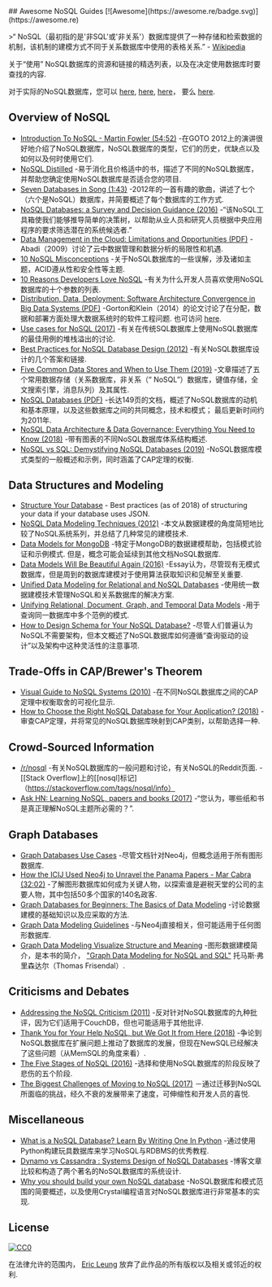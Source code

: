 <div class="github-widget" data-repo="erictleung/awesome-nosql-guides"></div>
<script async src="https://pagead2.googlesyndication.com/pagead/js/adsbygoogle.js"></script><ins class="adsbygoogle" style="display:block" data-ad-client="ca-pub-6890694312814945" data-ad-slot="5473692530" data-ad-format="auto"  data-full-width-responsive="true"></ins><script>(adsbygoogle = window.adsbygoogle || []).push({});</script>
## Awesome NoSQL Guides [![Awesome](https://awesome.re/badge.svg)](https://awesome.re)

 &gt;“ NoSQL（最初指的是&#39;非SQL&#39;或&#39;非关系&#39;）数据库提供了一种存储和检索数据的机制，该机制的建模方式不同于关系数据库中使用的表格关系.”  - [Wikipedia](https://en.wikipedia.org/wiki/NoSQL)

关于“使用” NoSQL数据库的资源和链接的精选列表，以及在决定使用数据库时要查找的内容.

对于实际的NoSQL数据库，您可以 [here](https://github.com/sindresorhus/awesome#databases), [here](http://nosql-database.org), [here](https://github.com/igorbarinov/awesome-data-engineering#databases)， 要么 [here](https://github.com/kahun/awesome-sysadmin#nosql).





## Overview of NoSQL

- [Introduction To NoSQL - Martin Fowler (54:52)](https://youtu.be/qI_g07C_Q5I) -在GOTO 2012上的演讲很好地介绍了NoSQL数据库，NoSQL数据库的类型，它们的历史，优缺点以及如何以及何时使用它们.
- [NoSQL Distilled](http://martinfowler.com/books/nosql.html) -易于消化且价格适中的书，描述了不同的NoSQL数据库，并帮助您确定使用NoSQL数据库是否适合您的项目.
- [Seven Databases in Song (1:43)](https://youtu.be/jyx8iP5tfCI) -2012年的一首有趣的歌曲，讲述了七个（六个是NoSQL）数据库，并简要概述了每个数据库的工作方式.
- [NoSQL Databases: a Survey and Decision Guidance (2016)](https://medium.com/baqend-blog/nosql-databases-a-survey-and-decision-guidance-ea7823a822d#.nhzop4d23) -“该NoSQL工具箱使我们能够推导简单的决策树，以帮助从业人员和研究人员根据中央应用程序的要求筛选潜在的系统候选者.”
- [Data Management in the Cloud: Limitations and Opportunities (PDF)](http://www.cs.yale.edu/homes/dna/papers/abadi-cloud-ieee09.pdf) -Abadi（2009）讨论了云中数据管理和数据分析的局限性和机遇.
- [10 NoSQL Misconceptions](http://www.dummies.com/how-to/content/10-nosql-misconceptions.html) -关于NoSQL数据库的一些误解，涉及诸如主题，ACID遵从性和安全性等主题.
- [10 Reasons Developers Love NoSQL](http://www.dummies.com/programming/big-data/10-reasons-developers-love-nosql/) -有关为什么开发人员喜欢使用NoSQL数据库的十个参数的列表.
- [Distribution, Data, Deployment: Software Architecture Convergence in Big Data Systems (PDF)](https://resources.sei.cmu.edu/library/asset-view.cfm?assetID=90909)  -Gorton和Klein（2014）的论文讨论了在分配，数据和部署方面处理大数据系统时的软件工程问题.  也可访问 [here](https://doi.org/10.1109/MS.2014.51).
- [Use cases for NoSQL (2017)](https://stackoverflow.com/questions/2875432/use-cases-for-nosql) -有关在传统SQL数据库上使用NoSQL数据库的最佳用例的堆栈溢出的讨论.
- [Best Practices for NoSQL Database Design (2012)](https://softwareengineering.stackexchange.com/q/158790/) -有关NoSQL数据库设计的几个答案和链接.
- [Five Common Data Stores and When to Use Them (2019)](https://engineering.shopify.com/blogs/engineering/five-common-data-stores-usage) -文章描述了五个常用数据存储（关系数据库，非关系（“ NoSQL”）数据库，键值存储，全文搜索引擎，消息队列）及其属性.
- [NoSQL Databases (PDF)](https://web.archive.org/web/20190927222738/https://www.christof-strauch.de/nosqldbs.pdf)  -长达149页的文档，概述了NoSQL数据库的动机和基本原理，以及这些数据库之间的共同概念，技术和模式；  最后更新时间约为2011年.
- [NoSQL Data Architecture & Data Governance: Everything You Need to Know (2018)](https://www.dataversity.net/nosql-data-architecture-data-governance-everything-need-know/) -带有图表的不同NoSQL数据库体系结构概述.
- [NoSQL vs SQL: Demystifying NoSQL Databases (2019)](https://build5nines.com/nosql-vs-sql-demystifying-nosql-databases/) -NoSQL数据库模式类型的一般概述和示例，同时涵盖了CAP定理的权衡.


## Data Structures and Modeling

- [Structure Your Database](https://firebase.google.com/docs/database/android/structure-data) - Best practices (as of 2018) of structuring your data if your database uses JSON.
- [NoSQL Data Modeling Techniques (2012)](https://highlyscalable.wordpress.com/2012/03/01/nosql-data-modeling-techniques/) -本文从数据建模的角度简短地比较了NoSQL系统系列，并总结了几种常见的建模技术.
- [Data Models for MongoDB](https://docs.mongodb.com/manual/data-modeling/)  -特定于MongoDB的数据建模帮助，包括模式验证和示例模式.  但是，概念可能会延续到其他文档NoSQL数据库.
- [Data Models Will Be Beautiful Again (2016)](https://tdwi.org/articles/2016/11/22/data-models-will-be-beautiful-again.aspx) -Essay认为，尽管现有无模式数据库，但是周到的数据库建模对于使用算法获取知识和见解至关重要.
- [Unified Data Modeling for Relational and NoSQL Databases](https://www.infoq.com/articles/unified-data-modeling-for-relational-and-nosql-databases) -使用统一数据建模技术管理NoSQL和关系数据库的解决方案.
- [Unifying Relational, Document, Graph, and Temporal Data Models](https://fauna.com/blog/unifying-relational-document-graph-and-temporal-data-models) -用于查询同一数据库中多个范例的模式.
- [How to Design Schema for Your NoSQL Database?](https://www.dataversity.net/how-to-design-schema-for-your-nosql-database/#) -尽管人们普遍认为NoSQL不需要架构，但本文概述了NoSQL数据库如何遵循“查询驱动的设计”以及架构中这种灵活性的注意事项.


## Trade-Offs in CAP/Brewer's Theorem

- [Visual Guide to NoSQL Systems (2010)](http://blog.nahurst.com/visual-guide-to-nosql-systems) -在不同NoSQL数据库之间的CAP定理中权衡取舍的可视化显示.
- [How to Choose the Right NoSQL Database for Your Application? (2018)](https://www.dataversity.net/choose-right-nosql-database-application/) -审查CAP定理，并将常见的NoSQL数据库映射到CAP类别，以帮助选择一种.


## Crowd-Sourced Information

- [/r/nosql](https://www.reddit.com/r/nosql) -有关NoSQL数据库的一般问题和讨论，有关NoSQL的Reddit页面.
-[[Stack Overflow]上的[[nosql]标记]（https://stackoverflow.com/tags/nosql/info）
- [Ask HN: Learning NoSQL, papers and books (2017)](https://news.ycombinator.com/item?id=15427932) -“您认为，哪些纸和书是真正理解NoSQL主题所必需的？”.


## Graph Databases

- [Graph Databases Use Cases](https://neo4j.com/use-cases/) -尽管文档针对Neo4j，但概念适用于所有图形数据库.
- [How the ICIJ Used Neo4j to Unravel the Panama Papers - Mar Cabra (32:02)](https://youtu.be/S20XMQyvANY) -了解图形数据库如何成为关键人物，以探索谁是避税天堂的公司的主要人物，其中包括50多个国家的140名政客.
- [Graph Databases for Beginners: The Basics of Data Modeling](https://neo4j.com/blog/data-modeling-basics/) -讨论数据建模的基础知识以及应采取的方法.
- [Graph Data Modeling Guidelines](https://neo4j.com/developer/guide-data-modeling/) -与Neo4j直接相关，但可能适用于任何图形数据库.
- [Graph Data Modeling Visualize Structure and Meaning](http://www.graphdatamodeling.com) -图形数据建模简介，是本书的简介， ["Graph Data Modeling for NoSQL and SQL"](https://technicspub.com/graph-data-modeling/) 托马斯·弗里森达尔（Thomas Frisendal）.


## Criticisms and Debates

- [Addressing the NoSQL Criticism (2011)](http://bradley-holt.com/2011/07/addressing-the-nosql-criticism/) -反对针对NoSQL数据库的九种批评，因为它们适用于CouchDB，但也可能适用于其他批评.
- [Thank You for Your Help NoSQL, but We Got It from Here (2018)](http://blog.memsql.com/nosql/) -争论到NoSQL数据库在扩展问题上推动了数据库的发展，但现在NewSQL已经解决了这些问题（从MemSQL的角度来看）.
- [The Five Stages of NoSQL (2016)](https://sookocheff.com/post/opinion/the-five-stages-of-nosql/) -选择和使用NoSQL数据库的阶段反映了悲伤的五个阶段.
- [The Biggest Challenges of Moving to NoSQL (2017)](https://dzone.com/articles/the-biggest-challenges-of-moving-to-nosql) －通过迁移到NoSQL所面临的挑战，经久不衰的发展带来了速度，可伸缩性和开发人员的喜悦.


## Miscellaneous

- [What is a NoSQL Database? Learn By Writing One In Python](https://jeffknupp.com/blog/2014/09/01/what-is-a-nosql-database-learn-by-writing-one-in-python/) -通过使用Python构建玩具数据库来学习NoSQL与RDBMS的优秀教程.
- [Dynamo vs Cassandra : Systems Design of NoSQL Databases](https://sujithjay.com/data-systems/dynamo-cassandra/) -博客文章比较和构造了两个著名的NoSQL数据库的系统设计.
- [Why you should build your own NoSQL database](https://medium.com/@marceloboeira/why-you-should-build-your-own-nosql-database-9bbba42039f5) -NoSQL数据库和模式范围的简要概述，以及使用Crystal编程语言对NoSQL数据库进行非常基本的实现.


## License

[![CC0](http://mirrors.creativecommons.org/presskit/buttons/88x31/svg/cc-zero.svg)](https://creativecommons.org/publicdomain/zero/1.0/)

在法律允许的范围内， [Eric Leung](https://erictleung.com) 放弃了此作品的所有版权以及相关或邻近的权利.
